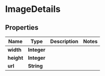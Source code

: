 

# ImageDetails


## Properties

Name | Type | Description | Notes
------------ | ------------- | ------------- | -------------
**width** | **Integer** |  | 
**height** | **Integer** |  | 
**url** | **String** |  | 



